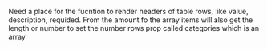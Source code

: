 Need a place for the fucntion to render headers of table rows, like value, description, requided.
From the amount fo the array items will also get the length or number to set the number rows
prop called categories which is an array